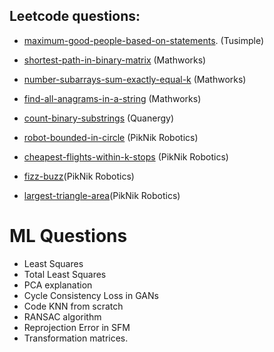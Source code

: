 ## Leetcode questions:

- [maximum-good-people-based-on-statements](https://leetcode.com/problems/maximum-good-people-based-on-statements/). (Tusimple)

- [shortest-path-in-binary-matrix](https://leetcode.com/problems/shortest-path-in-binary-matrix/) (Mathworks)
 
- [number-subarrays-sum-exactly-equal-k](https://www.geeksforgeeks.org/number-subarrays-sum-exactly-equal-k/) (Mathworks)
 
- [find-all-anagrams-in-a-string](https://leetcode.com/problems/find-all-anagrams-in-a-string/) (Mathworks)

- [count-binary-substrings](https://leetcode.com/problems/count-binary-substrings/) (Quanergy)

- [robot-bounded-in-circle](https://leetcode.com/problems/robot-bounded-in-circle/) (PikNik Robotics)
 
- [cheapest-flights-within-k-stops](https://leetcode.com/problems/cheapest-flights-within-k-stops/) (PikNik Robotics)

- [fizz-buzz](https://leetcode.com/problems/fizz-buzz/)(PikNik Robotics)

- [largest-triangle-area](https://leetcode.com/problems/largest-triangle-area/)(PikNik Robotics)


# ML Questions
 - Least Squares
 - Total Least Squares
 - PCA explanation
 - Cycle Consistency Loss in GANs
 - Code KNN from scratch
 - RANSAC algorithm
 - Reprojection Error in SFM
 - Transformation matrices.
 